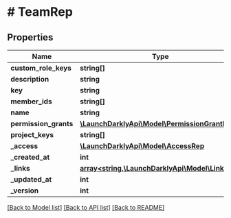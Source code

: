 # # TeamRep

## Properties

Name | Type | Description | Notes
------------ | ------------- | ------------- | -------------
**custom_role_keys** | **string[]** |  | [optional]
**description** | **string** |  | [optional]
**key** | **string** |  | [optional]
**member_ids** | **string[]** |  | [optional]
**name** | **string** |  | [optional]
**permission_grants** | [**\LaunchDarklyApi\Model\PermissionGrantRep[]**](PermissionGrantRep.md) |  | [optional]
**project_keys** | **string[]** |  | [optional]
**_access** | [**\LaunchDarklyApi\Model\AccessRep**](AccessRep.md) |  | [optional]
**_created_at** | **int** |  | [optional]
**_links** | [**array<string,\LaunchDarklyApi\Model\Link>**](Link.md) |  | [optional]
**_updated_at** | **int** |  | [optional]
**_version** | **int** |  | [optional]

[[Back to Model list]](../../README.md#models) [[Back to API list]](../../README.md#endpoints) [[Back to README]](../../README.md)
